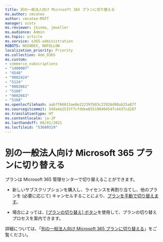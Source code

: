```yaml
---
title: 別の一般法人向け Microsoft 365 プランに切り替える
ms.author: cmcatee
author: cmcatee-MSFT
manager: scotv
ms.reviewer: jkinma, jmueller
ms.audience: Admin
ms.topic: article
ms.service: o365-administration
ROBOTS: NOINDEX, NOFOLLOW
localization_priority: Priority
ms.collection: Adm_O365
ms.custom:
- commerce_subscriptions
- "1400007"
- "4548"
- "9002424"
- "5124"
- "9002661"
- "5160"
- "9002663"
- "5168"
ms.openlocfilehash: aabff06013ae8e222397b83c22926d90ab25a87f
ms.sourcegitcommit: 540a4e2515f7cfddee65519046454fc4437cd287
ms.translationtype: HT
ms.contentlocale: ja-JP
ms.lasthandoff: 08/01/2021
ms.locfileid: "53689519"
---
```

# <a name="switch-to-a-different-microsoft-365-for-business-plan"></a>別の一般法人向け Microsoft 365 プランに切り替える

プランは Microsoft 365 管理センターで切り替えることができます。

- 新しいサブスクリプションを購入し、ライセンスを再割り当てし、他のプランを (必要に応じて) キャンセルすることにより、[プランを手動で切り替えます](https://docs.microsoft.com/microsoft-365/commerce/subscriptions/switch-plans-manually)。

- 場合によっては、[[プランの切り替え] ボタン](https://docs.microsoft.com/microsoft-365/commerce/subscriptions/switch-to-a-different-plan#use-the-switch-plans-button)を使用して、プランの切り替えプロセスを案内できます。

詳細については、「[別の一般法人向け Microsoft 365 プランに切り替える](https://docs.microsoft.com/microsoft-365/commerce/subscriptions/switch-to-a-different-plan)」をご覧ください。
